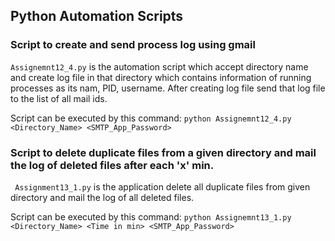 ## Python Automation Scripts

### Script to create and send process log using gmail

```Assignemnt12_4.py``` is the automation script which accept directory name and create log file in that directory which contains information of running processes as its nam, PID, username. After creating log file send that log file to the list of all mail ids.
  
Script can be executed by this command:
      ```python Assignemnt12_4.py <Directory_Name> <SMTP_App_Password>```
      
### Script to delete duplicate files from a given directory and mail the log of deleted files after each 'x' min.

``` Assignment13_1.py``` is the application delete all duplicate files from given directory and mail the log of all deleted files.

Script can be executed by this command:
      ```python Assignemnt13_1.py <Directory_Name> <Time in min> <SMTP_App_Password> ```


